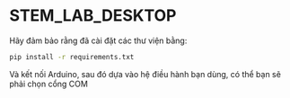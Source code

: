 # STEM_LAB_DESKTOP

Hãy đảm bảo rằng đã cài đặt các thư viện bằng:

~~~bash
pip install -r requirements.txt
~~~

Và kết nối Arduino, sau đó dựa vào hệ điều hành bạn dùng, có thể bạn sẽ phải chọn cổng COM
